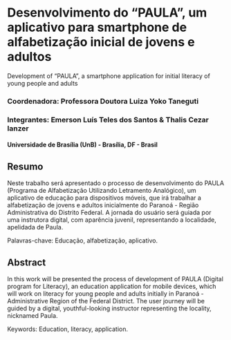 # Desenvolvimento do “PAULA”, um aplicativo para smartphone de alfabetização inicial de jovens e adultos
Development of “PAULA”, a smartphone application for initial literacy of young people and adults

### Coordenadora: Professora Doutora Luiza Yoko Taneguti
### Integrantes: Emerson Luís Teles dos Santos & Thalis Cezar Ianzer

#### Universidade de Brasília (UnB) - Brasília, DF - Brasil


## Resumo

Neste trabalho será apresentado o processo de desenvolvimento do PAULA (Programa de Alfabetização Utilizando Letramento Analógico), um aplicativo de educação para dispositivos móveis, que irá trabalhar a alfabetização de jovens e adultos inicialmente do Paranoá - Região Administrativa do Distrito Federal.  A jornada do usuário será guiada por uma instrutora digital, com aparência juvenil,  representando a localidade, apelidada de Paula.

Palavras-chave: Educação, alfabetização, aplicativo.

## Abstract

In this work will be presented the process of development of PAULA (Digital program for Literacy), an education application for mobile devices, which will work on literacy for young people and adults initially in Paranoá - Administrative Region of the Federal District. The user journey will be guided by a digital, youthful-looking instructor representing the locality, nicknamed Paula.

Keywords: Education, literacy, application.

